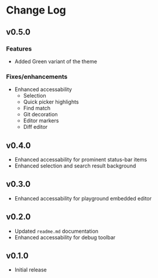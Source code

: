 # Change Log

## v0.5.0

### Features

- Added Green variant of the theme

### Fixes/enhancements

- Enhanced accessability
  - Selection
  - Quick picker highlights
  - Find match
  - Git decoration
  - Editor markers
  - Diff editor

## v0.4.0

- Enhanced accessability for prominent status-bar items
- Enhanced selection and search result background

## v0.3.0

- Enhanced accessability for playground embedded editor

## v0.2.0

- Updated `readme.md` documentation
- Enhanced accessability for debug toolbar

## v0.1.0
- Initial release
